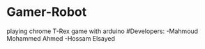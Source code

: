 # Gamer-Robot
playing chrome T-Rex game with arduino
#Developers:
-Mahmoud Mohammed Ahmed
-Hossam Elsayed
